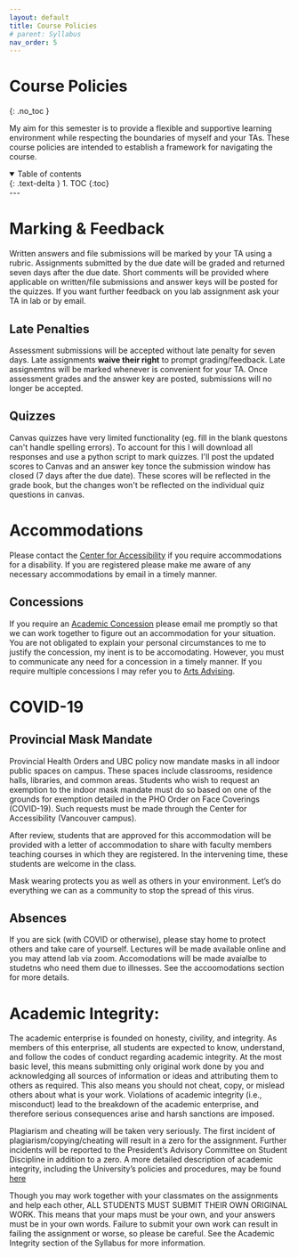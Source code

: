 ```yaml
---
layout: default
title: Course Policies
# parent: Syllabus
nav_order: 5
---
```


# Course Policies
{: .no_toc }

My aim for this semester is to provide a flexible and supportive learning environment while respecting the boundaries of myself and your TAs.  These course policies are intended to establish a framework for navigating the course.

<details open markdown="block">
  <summary>
    Table of contents
  </summary>
  {: .text-delta }
1. TOC
{:toc}
</details>
---

# Marking & Feedback

Written answers and file submissions will be marked by your TA using a rubric.  Assignments submitted by the due date will be graded and returned seven days after the due date.  Short comments will be provided where applicable on written/file submissions and answer keys will be posted for the quizzes.  If you want further feedback on you lab assignment ask your TA in lab or by email.

## Late Penalties

Assessment submissions will be accepted without late penalty for seven days.  Late assignments **waive their right** to prompt grading/feedback.  Late assignemtns will be marked whenever is convenient for your TA.  Once assessment grades and the answer key are posted, submissions will no longer be accepted.  

## Quizzes

Canvas quizzes have very limited functionality (eg. fill in the blank questons can't handle spelling errors).  To account for this I will download all responses and use a python script to mark quizzes.  I'll post the updated scores to Canvas and an answer key tonce the submission window has closed (7 days after the due date).  These scores will be reflected in the grade book, but the changes won't be reflected on the individual quiz questions in canvas.  


#  Accommodations

Please contact the [Center for Accessibility](https://students.ubc.ca/about-student-services/centre-for-accessibility) if you require accommodations for a disability.  If you are registered please make me aware of any necessary accommodations by email in a timely manner.

## Concessions

If you require an [Academic Concession](https://www.arts.ubc.ca/degree-planning/academic-performance/academic-concession/) please email me promptly so that we can work together to figure out an accommodation for your situation.  You are not obligated to explain your personal circumstances to me to justify the concession, my inent is to be accomodating.  However, you must to communicate any need for a concession in a timely manner.  If you require multiple concessions I may refer you to [Arts Advising](https://www.arts.ubc.ca/student-support/academic-support/academic-advising/).


# COVID-19

## Provincial Mask Mandate

Provincial Health Orders and UBC policy now mandate masks in all indoor public spaces on campus. These spaces include classrooms, residence halls, libraries, and common areas. Students who wish to request an exemption to the indoor mask mandate must do so based on one of the grounds for exemption detailed in the PHO Order on Face Coverings (COVID-19). Such requests must be made through the Center for Accessibility (Vancouver campus).
 
After review, students that are approved for this accommodation will be provided with a letter of accommodation to share with faculty members teaching courses in which they are registered. In the intervening time, these students are welcome in the class. 
 
Mask wearing protects you as well as others in your environment. Let’s do everything we can as a community to stop the spread of this virus.

## Absences

If you are sick (with COVID or otherwise), please stay home to protect others and take care of yourself.  Lectures will be made available online and you may attend lab via zoom.  Accomodations will be made avaialbe to studetns who need them due to illnesses.  See the accoomodations section for more details.

# Academic Integrity:

The academic enterprise is founded on honesty, civility, and integrity. As members of this enterprise, all students are expected to know, understand, and follow the codes of conduct regarding academic integrity. At the most basic level, this means submitting only original work done by you and acknowledging all sources of information or ideas and attributing them to others as required. This also means you should not cheat, copy, or mislead others about what is your work. Violations of academic integrity (i.e., misconduct) lead to the breakdown of the academic enterprise, and therefore serious consequences arise and harsh sanctions are imposed.

Plagiarism and cheating will be taken very seriously.  The first incident of plagiarism/copying/cheating will result in a zero for the assignment.  Further incidents will be reported to the President’s Advisory Committee on Student Discipline in addition to a zero.  A more detailed description of academic integrity, including the University’s policies and procedures, may be found [here](https://learningcommons.ubc.ca/academic-integrity/Links)

Though you may work together with your classmates on the assignments and help each other, ALL STUDENTS MUST SUBMIT THEIR OWN ORIGINAL WORK. This means that your maps must be your own, and your answers must be in your own words. Failure to submit your own work can result in failing the assignment or worse, so please be careful. See the Academic Integrity section of the Syllabus for more information.